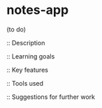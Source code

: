 # notes-app

(to do)

:: Description

:: Learning goals

:: Key features 


:: Tools used

:: Suggestions for further work

